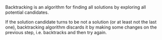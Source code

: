 Backtracking is an algorithm for finding all solutions by exploring all potential candidates.

If the solution candidate turns to be not a solution (or at least not the last one), 
backtracking algorithm discards it by making some changes on the previous step, 
i.e. backtracks and then try again.


